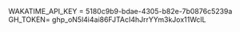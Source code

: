 <!--START_SECTION:waka-->
WAKATIME_API_KEY = 5180c9b9-bdae-4305-b82e-7b0876c5239a
GH_TOKEN= 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
<!--END_SECTION:waka-->
